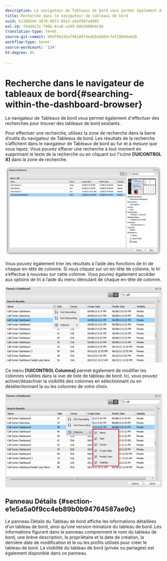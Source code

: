 ```yaml
---
description: Le navigateur de Tableaux de bord vous permet également d'effectuer des recherches pour trouver des tableaux de bord existants.
title: Recherche dans le navigateur de tableaux de bord
uuid: b11b024e-3876-48f2-85e2-a4af047e4985
exl-id: f6dd923c-f98b-4ca0-a109-88b3988b9c95
translation-type: tm+mt
source-git-commit: d9df90242ef96188f4e4b5e6d04cfef196b0a628
workflow-type: tm+mt
source-wordcount: '224'
ht-degree: 4%

---
```


# Recherche dans le navigateur de tableaux de bord{#searching-within-the-dashboard-browser}

Le navigateur de Tableaux de bord vous permet également d&#39;effectuer des recherches pour trouver des tableaux de bord existants.

Pour effectuer une recherche, utilisez la zone de recherche dans la barre d’outils du navigateur de Tableaux de bord. Les résultats de la recherche s’affichent dans le navigateur de Tableaux de bord au fur et à mesure que vous tapez. Vous pouvez effacer une recherche à tout moment en supprimant le texte de la recherche ou en cliquant sur l&#39;icône **[!UICONTROL X]** dans la zone de recherche.

![](assets/search.png)

Vous pouvez également trier les résultats à l’aide des fonctions de tri de chaque en-tête de colonne. Si vous cliquez sur un en-tête de colonne, le tri s’effectue à nouveau sur cette colonne. Vous pouvez également accéder aux options de tri à l’aide du menu déroulant de chaque en-tête de colonne.

![](assets/sorting.png)

Ce menu **[!UICONTROL Columns]** permet également de modifier les colonnes visibles dans la vue de liste de tableau de bord. Ici, vous pouvez activer/désactiver la visibilité des colonnes en sélectionnant ou en désélectionnant la ou les colonnes de votre choix.

![](assets/sorting_columns.png)

## Panneau Détails {#section-e1e5a5a0f9cc4eb89b0b94764587ae9c}

Le panneau Détails du Tableau de bord affiche les informations détaillées d’un tableau de bord, ainsi qu’une version miniature du tableau de bord. Les informations figurant dans le panneau comprennent le nom du tableau de bord, une brève description, le propriétaire et la date de création, la dernière date de modification et le ou les profils utilisés pour créer le tableau de bord. La visibilité du tableau de bord (privée ou partagée) est également disponible dans ce panneau.

